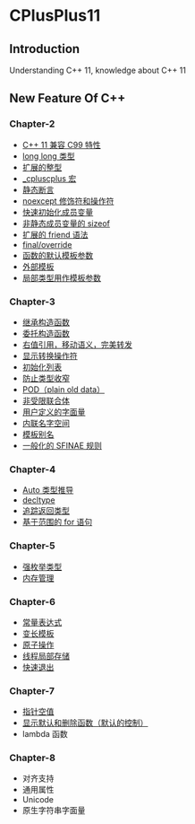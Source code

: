 # CPlusPlus11

## Introduction
Understanding C++ 11, knowledge about C++ 11

## New Feature Of C++

### Chapter-2
+ [C++ 11 兼容 C99 特性](./Chapter-2/2-1-Compatible%20Feature%20with%20C99.md)
+ [long long 类型](./Chapter-2/2-2-long%20long.md)
+ [扩展的整型](./Chapter-2/2-3-Extended%20int.md)
+ [_cpluscplus 宏](./Chapter-2/2-4-__cpluscplus.md)
+ [静态断言](./Chapter-2/2-5-static_assert.md)
+ [noexcept 修饰符和操作符](./Chapter-2/2-6-noexcept.md)
+ [快速初始化成员变量](./Chapter-2/2-7-Initialization.md)
+ [非静态成员变量的 sizeof](./Chapter-2/2-8-sizeof.md)
+ [扩展的 friend 语法](./Chapter-2/2-9-friend-extend.md)
+ [final/override](./Chapter-2/2-10-final-override.md)
+ [函数的默认模板参数](./Chapter-2/2-11-Default%20template%20parameter.md)
+ [外部模板](./Chapter-2/2-12-External%20template.md)
+ [局部类型用作模板参数](./Chapter-2/2-13-Template%20Parameters.md)

### Chapter-3
+ [继承构造函数](./Chapter-3/3-1-Inherit%20constructor.md)
+ [委托构造函数](./Chapter-3/3-2-delegating%20constructor.md)
+ [右值引用，移动语义，完美转发](./Chapter-3/3-3-Rvalue%20reference.md)
+ [显示转换操作符](./Chapter-3/3-4-Explict%20Conversion%20opeartions.md)
+ [初始化列表](./Chapter-3/3-5-Initializer%20list.md)
+ [防止类型收窄](./Chapter-3/3-6-Preventing%20narrowing.md)
+ [POD（plain old data）](./Chapter-3/3-7-POD%20Type.md)
+ [非受限联合体](./Chapter-3/3-8-Unrestricted%20union.md)
+ [用户定义的字面量](./Chapter-3/3-9-user-defined%20literals.md)
+ [内联名字空间](./Chapter-3/3-10-Inline%20namespace.md)
+ [模板别名](./Chapter-3/3-11-template%20alias.md)
+ [一般化的 SFINAE 规则](./Chapter-3/3-12-Generalized%20SFINAE%20rules.md)

### Chapter-4
+ [Auto 类型推导](./Chapter-4/4-2-Auto.md)
+ [decltype](./Chapter-4/4-3-Decltype.md) 
+ [追踪返回类型](./Chapter-4/4-4-Trailing%20return%20type.md)
+ [基于范围的 for 语句](./Chapter-4/4-5-range-based%20for%20statement.md)

### Chapter-5
+ [强枚举类型](./Chapter-5/5-1-Enum%20class.md)
+ [内存管理](./Chapter-5/5-2-Memory%20Management.md)

### Chapter-6
+ [常量表达式](./Chapter-6/6-1-constexpr.md)
+ [变长模板](./Chapter-6/6-2-variadic%20templates.md)
+ [原子操作](./Chapter-6/6-3-atomic.md)
+ [线程局部存储](./Chapter-6/6-4-thread-local%20storage.md)
+ [快速退出](./Chapter-6/6-5-quick-exit.md)

### Chapter-7
+ [指针空值](./Chapter-7/7-1-nullptr.md)
+ [显示默认和删除函数（默认的控制）](./Chapter-7/7-2-defaulted%20and%20deleted%20functions.md)
+ lambda 函数

### Chapter-8
+ 对齐支持
+ 通用属性
+ Unicode
+ 原生字符串字面量
